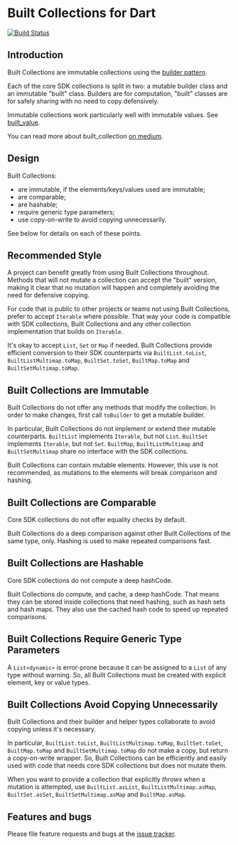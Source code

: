 # Built Collections for Dart
[![Build Status](https://travis-ci.org/google/built_collection.dart.svg?branch=master)](https://travis-ci.org/google/built_collection.dart)
## Introduction

Built Collections are immutable collections using the
[builder pattern](https://en.wikipedia.org/wiki/Builder_pattern).

Each of the core SDK collections is split in two: a mutable builder class
and an immutable "built" class. Builders are for computation,
"built" classes are for safely sharing with no need to copy defensively.

Immutable collections work particularly well with immutable values. See
[built_value](https://github.com/google/built_value.dart#built-values-for-dart).

You can read more about built_collection
[on medium](https://medium.com/@davidmorgan_14314/darts-built-collection-for-immutable-collections-db662f705eff).

## Design

Built Collections:

* are immutable, if the elements/keys/values used are immutable;
* are comparable;
* are hashable;
* require generic type parameters;
* use copy-on-write to avoid copying unnecessarily.

See below for details on each of these points.


## Recommended Style

A project can benefit greatly from using Built Collections throughout.
Methods that will not mutate a collection can accept the "built" version,
making it clear that no mutation will happen and completely avoiding
the need for defensive copying.

For code that is public to other projects or teams not using
Built Collections, prefer to accept `Iterable` where possible. That way
your code is compatible with SDK collections, Built Collections and any
other collection implementation that builds on `Iterable`.

It's okay to accept `List`, `Set` or `Map` if needed. Built Collections
provide efficient conversion to their SDK counterparts via
`BuiltList.toList`, `BuiltListMultimap.toMap`, `BuiltSet.toSet`,
`BuiltMap.toMap` and `BuiltSetMultimap.toMap`.


## Built Collections are Immutable

Built Collections do not offer any methods that modify the collection. In
order to make changes, first call `toBuilder` to get a mutable builder.

In particular, Built Collections do not implement or extend their mutable
counterparts. `BuiltList` implements `Iterable`, but not `List`. `BuiltSet`
implements `Iterable`, but not `Set`. `BuiltMap`, `BuiltListMultimap` and
`BuiltSetMultimap` share no interface with the SDK collections.

Built Collections can contain mutable elements. However, this use is not
recommended, as mutations to the elements will break comparison and
hashing.


## Built Collections are Comparable

Core SDK collections do not offer equality checks by default.

Built Collections do a deep comparison against other Built Collections
of the same type, only. Hashing is used to make repeated comparisons fast.


## Built Collections are Hashable

Core SDK collections do not compute a deep hashCode.

Built Collections do compute, and cache, a deep hashCode. That means they
can be stored inside collections that need hashing, such as hash sets and
hash maps. They also use the cached hash code to speed up repeated
comparisons.


## Built Collections Require Generic Type Parameters

A `List<dynamic>` is error-prone because it can be assigned to a `List` of
any type without warning. So, all Built Collections must be created with
explicit element, key or value types.


## Built Collections Avoid Copying Unnecessarily

Built Collections and their builder and helper types collaborate to avoid
copying unless it's necessary.

In particular, `BuiltList.toList`, `BuiltListMultimap.toMap`,
`BuiltSet.toSet`, `BuiltMap.toMap` and `BuiltSetMultimap.toMap` do not make
a copy, but return a copy-on-write wrapper. So, Built Collections can be
efficiently and easily used with code that needs core SDK collections but
does not mutate them.

When you want to provide a collection that explicitly _throws_ when a
mutation is attempted, use `BuiltList.asList`,
`BuiltListMultimap.asMap`, `BuiltSet.asSet`, `BuiltSetMultimap.asMap`
and `BuiltMap.asMap`.

## Features and bugs

Please file feature requests and bugs at the [issue tracker][tracker].

[tracker]: https://github.com/google/built-collection-dart/issues
